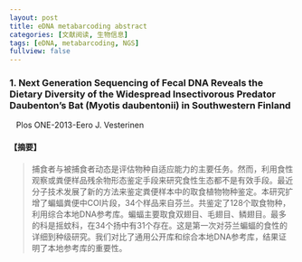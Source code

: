 ```yaml
---
layout: post
title: eDNA metabarcoding abstract
categories: [文献阅读, 生物信息]
tags: [eDNA, metabarcoding, NGS]
fullview: false
---
```


### 1. Next Generation Sequencing of Fecal DNA Reveals the Dietary Diversity of the Widespread Insectivorous Predator Daubenton’s Bat (Myotis daubentonii) in Southwestern Finland

    Plos ONE-2013-Eero J. Vesterinen

#### 【摘要】

> 捕食者与被捕食者动态是评估物种自适应能力的主要任务。然而，利用食性观察或粪便样品残余物形态鉴定手段来研究食性生态都不是有效手段。最近分子技术发展了新的方法来鉴定粪便样本中的取食植物物种鉴定。本研究扩增了蝙蝠粪便中COI片段，34个样品来自芬兰。共鉴定了128个取食物种，利用综合本地DNA参考库。蝙蝠主要取食双翅目、毛翅目、鳞翅目。最多的科是摇蚊科，在34个扬中有31个存在。这是第一次对芬兰蝙蝠的食性的详细到种级研究。我们对比了通用公开库和综合本地DNA参考库，结果证明了本地参考库的重要性。
